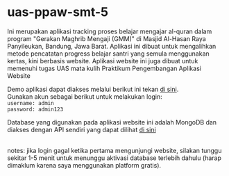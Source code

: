 # uas-ppaw-smt-5

Ini merupakan aplikasi tracking proses belajar mengajar al-quran dalam program "Gerakan Maghrib Mengaji (GMM)" di Masjid Al-Hasan Raya Panyileukan, Bandung, Jawa Barat.
Aplikasi ini dibuat untuk mengalihkan metode pencatatan progress belajar santri yang semula menggunakan kertas, kini berbasis website.
Aplikasi website ini juga dibuat untuk memenuhi tugas UAS mata kulih Praktikum Pengembangan Aplikasi Website

Demo aplikasi dapat diakses melalui berikut ini tekan [di sini](https://uas-ppaw-smt-5-production.up.railway.app/). </br>
Gunakan akun sebagai berikut untuk melakukan login: </br>
`username: admin` </br> 
`password: admin123` </br>

Database yang digunakan pada aplikasi website ini adalah MongoDB dan diakses dengan API sendiri yang dapat dilihat [di sini](https://github.com/zuhadha/e-gmm-api)</br>
</br>

notes: jika login gagal ketika pertama mengunjungi website, silakan tunggu sekitar 1-5 menit untuk menunggu aktivasi database terlebih dahulu (harap dimaklum karena saya menggunakan platform gratis).
